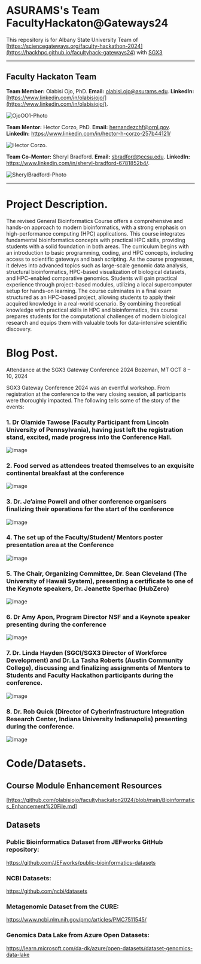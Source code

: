 # ASURAMS's Team FacultyHackaton@Gateways24

This repository is for Albany State University Team of [https://sciencegateways.org/faculty-hackathon-2024](https://hackhpc.github.io/facultyhack-gateways24) with [SGX3](https://sciencegateways.org/)

---

## Faculty Hackaton Team
**Team Member:** Olabisi Ojo, PhD. 
**Email:** [olabisi.ojo@asurams.edu](mailto:olabisi.ojo@asurams.edu).
**LinkedIn:** [https://www.linkedin.com/in/olabisiojo/](https://www.linkedin.com/in/olabisiojo/).

![OjoOO1-Photo](https://github.com/user-attachments/assets/0219dc8e-f684-4040-87f9-316d5c89268d)

**Team Mentor:** Hector Corzo, PhD.	
**Email:** hernandezchf@ornl.gov.	
**LinkedIn:** https://www.linkedin.com/in/hector-h-corzo-257b44121/

![Hector Corzo](https://github.com/user-attachments/assets/dcc09d46-535c-4c1f-963d-7169ff7113a0).

**Team Co-Mentor:** Sheryl Bradford.
**Email:** sbradford@ecsu.edu.
**LinkedIn:** https://www.linkedin.com/in/sheryl-bradford-6781852b4/.

![SherylBradford-Photo](https://github.com/user-attachments/assets/fffeb3f8-ac51-4127-adf0-99a0ca54faa5)

---
# Project Description.
The revised General Bioinformatics Course offers a comprehensive and hands-on approach to modern bioinformatics, with a strong emphasis on high-performance computing (HPC) applications. This course integrates fundamental bioinformatics concepts with practical HPC skills, providing students with a solid foundation in both areas. The curriculum begins with an introduction to basic programming, coding, and HPC concepts, including access to scientific gateways and bash scripting. As the course progresses, it delves into advanced topics such as large-scale genomic data analysis, structural bioinformatics, HPC-based visualization of biological datasets, and HPC-enabled comparative genomics. Students will gain practical experience through project-based modules, utilizing a local supercomputer setup for hands-on learning. The course culminates in a final exam structured as an HPC-based project, allowing students to apply their acquired knowledge in a real-world scenario. By combining theoretical knowledge with practical skills in HPC and bioinformatics, this course prepares students for the computational challenges of modern biological research and equips them with valuable tools for data-intensive scientific discovery.


# Blog Post.
Attendance at the SGX3 Gateway Conference 2024
Bozeman, MT
OCT 8 – 10, 2024

SGX3 Gateway Conference 2024 was an eventful workshop. From registration at the conference to the very closing session, all participants were thoroughly impacted.
The following tells some of the story of the events:

### 1. Dr Olamide Tawose (Faculty Participant from Lincoln University of Pennsylvania), having just left the registration stand, excited, made progress into the Conference Hall.

![image](https://github.com/user-attachments/assets/df1c911a-2b34-43de-aa06-7032debd9acc)

### 2. Food served as attendees treated themselves to an exquisite continental breakfast at the conference

![image](https://github.com/user-attachments/assets/24884e14-b937-480a-92e3-cc5ce9331f21)

### 3. Dr. Je’aime Powell and other conference organisers finalizing their operations for the start of the conference

![image](https://github.com/user-attachments/assets/e13e7641-3045-4123-8736-e46c371fd5ed)

### 4. The set up of the Faculty/Student/ Mentors poster presentation area at the Conference

![image](https://github.com/user-attachments/assets/c40afb0d-63bc-4575-822b-306cf52f2ab7)

### 5. The Chair, Organizing Committee, Dr. Sean Cleveland (The University of Hawaii System), presenting a certificate to one of the Keynote speakers, Dr. Jeanette Sperhac (HubZero)

![image](https://github.com/user-attachments/assets/530232d5-5e7a-4f81-aa61-dd462b3ff15e)

### 6. Dr Amy Apon, Program Director NSF and a Keynote speaker presenting during the conference

![image](https://github.com/user-attachments/assets/44de0959-5dd0-4427-a403-16ebdf1d013e)

### 7. Dr. Linda Hayden (SGCI/SGX3 Director of Workforce Development) and Dr. La Tasha Roberts (Austin Community College), discussing and finalizing assignments of Mentors to Students and Faculty Hackathon participants during the conference.

![image](https://github.com/user-attachments/assets/04cf08c7-339e-4cbe-bc5b-9fd20ed15c80)

### 8. Dr. Rob Quick (Director of Cyberinfrastructure Integration Research Center, Indiana University Indianapolis) presenting during the conference.

![image](https://github.com/user-attachments/assets/0349882c-9826-4997-a05a-d2b2b04f32ac)










# Code/Datasets.

## Course Module Enhancement Resources
[https://github.com/olabisiojo/facultyhackaton2024/blob/main/Bioinformatics_Enhancement%20File.md]

## Datasets

### Public Bioinformatics Dataset from JEFworks GitHub repository:
https://github.com/JEFworks/public-bioinformatics-datasets

### NCBI Datasets:
https://github.com/ncbi/datasets

### Metagenomic Dataset from the CURE:
https://www.ncbi.nlm.nih.gov/pmc/articles/PMC7511545/

### Genomics Data Lake from Azure Open Datasets:
https://learn.microsoft.com/da-dk/azure/open-datasets/dataset-genomics-data-lake


